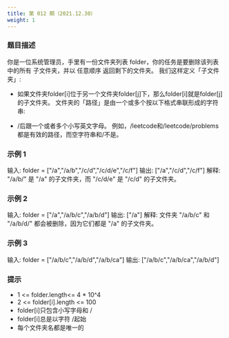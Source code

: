 ```yaml
---
title: 第 012 期（2021.12.30）
weight: 1
---
```


### 题目描述

你是一位系统管理员，手里有一份文件夹列表 folder，你的任务是要删除该列表中的所有 子文件夹，并以 任意顺序 返回剩下的文件夹。
我们这样定义「子文件夹」:

* 如果文件夹folder[i]位于另一个文件夹folder[j]下，那么folder[i]就是folder[j]的子文件夹。
文件夹的「路径」是由一个或多个按以下格式串联形成的字符串:

* /后跟一个或者多个小写英文字母。
例如，/leetcode和/leetcode/problems都是有效的路径，而空字符串和/不是。

### 示例 1

输入: folder = ["/a","/a/b","/c/d","/c/d/e","/c/f"]
输出: ["/a","/c/d","/c/f"]
解释: "/a/b/" 是 "/a" 的子文件夹，而 "/c/d/e" 是 "/c/d" 的子文件夹。

### 示例 2

输入: folder = ["/a","/a/b/c","/a/b/d"]
输出: ["/a"]
解释: 文件夹 "/a/b/c" 和 "/a/b/d/" 都会被删除，因为它们都是 "/a" 的子文件夹。

### 示例 3

输入: folder = ["/a/b/c","/a/b/d","/a/b/ca"]
输出: ["/a/b/c","/a/b/ca","/a/b/d"]

### 提示

* 1 <= folder.length<= 4 * 10^4
* 2 <= folder[i].length <= 100
* folder[i]只包含小写字母和 /
* folder[i]总是以字符 /起始
* 每个文件夹名都是唯一的
